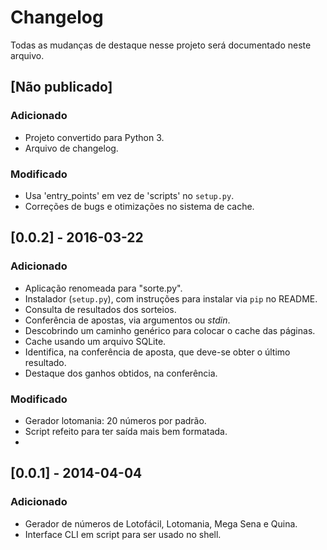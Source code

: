 # Changelog

Todas as mudanças de destaque nesse projeto será documentado neste arquivo. 

## [Não publicado]

### Adicionado
- Projeto convertido para Python 3.
- Arquivo de changelog.

### Modificado
- Usa 'entry_points' em vez de 'scripts' no `setup.py`.
- Correções de bugs e otimizações no sistema de cache.

## [0.0.2] - 2016-03-22

### Adicionado
- Aplicação renomeada para "sorte.py".
- Instalador (`setup.py`), com instruções para instalar via `pip` no README.
- Consulta de resultados dos sorteios.
- Conferência de apostas, via argumentos ou _stdin_.
- Descobrindo um caminho genérico para colocar o cache das páginas.
- Cache usando um arquivo SQLite.
- Identifica, na conferência de aposta, que deve-se obter o último resultado.
- Destaque dos ganhos obtidos, na conferência.

### Modificado
- Gerador lotomania: 20 números por padrão.
- Script refeito para ter saída mais bem formatada.
- 

## [0.0.1] - 2014-04-04

### Adicionado
- Gerador de números de Lotofácil, Lotomania, Mega Sena e Quina.
- Interface CLI em script para ser usado no shell.
